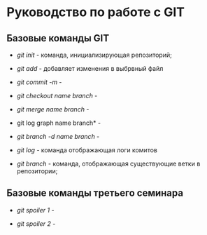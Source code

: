 # Руководство по работе с GIT

## Базовые команды GIT

* *git init* - команда, инициализирующая репозиторий;

 * *git add* - добавляет изменения в выбрвный файл

 * *git commit -m* - 

 * *git checkout name branch* - 

 * *git merge name branch* - 

 * git log graph name branch* - 

 * *git branch -d name branch* - 

 * *git log* - команда отображающая логи комитов

 * *git branch* - команда, отображающая существующие ветки в репозитории;

 ## Базовые команды третьего семинара

 * *git spoiler 1* -

 * *git spoiler 2* - 